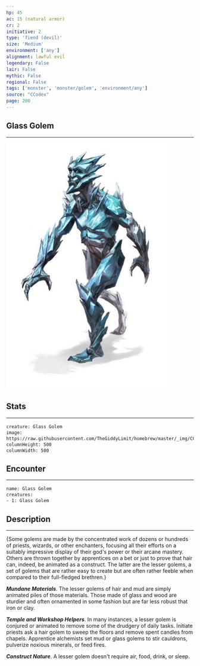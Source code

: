 ```yaml
---
hp: 45
ac: 15 (natural armor)
cr: 2
initiative: 2
type: 'fiend (devil)'    
size: 'Medium'
environment: ['any']
alignment: lawful evil
legendary: False
lair: False
mythic: False
regional: False
tags: ['monster', 'monster/golem', 'environment/any']
source: "CCodex"
page: 200
---
```


## Glass Golem
---

![|600](https://raw.githubusercontent.com/TheGiddyLimit/homebrew/master/_img/CCodex/glassgolem.jpg)

## Stats
---

```statblock
creature: Glass Golem
image: https://raw.githubusercontent.com/TheGiddyLimit/homebrew/master/_img/CCodex/glassgolem_token.png
columnHeight: 500
columnWidth: 500
```

## Encounter
---

```encounter-table
name: Glass Golem
creatures:
- 1: Glass Golem
```

## Description
---
{Some golems are made by the concentrated work of dozens or hundreds of priests, wizards, or other enchanters, focusing all their efforts on a suitably impressive display of their god's power or their arcane mastery. Others are thrown together by apprentices on a bet or just to prove that hair can, indeed, be animated as a construct. The latter are the lesser golems, a set of golems that are rather easy to create but are often rather feeble when compared to their full-fledged brethren.}

**_Mundane Materials_**. The lesser golems of hair and mud are simply animated piles of those materials. Those made of glass and wood are sturdier and often ornamented in some fashion but are far less robust that iron or clay.


**_Temple and Workshop Helpers_**. In many instances, a lesser golem is conjured or animated to remove some of the drudgery of daily tasks. Initiate priests ask a hair golem to sweep the floors and remove spent candles from chapels. Apprentice alchemists set mud or glass golems to stir cauldrons, pulverize noxious minerals, or feed fires.


**_Construct Nature_**. A lesser golem doesn't require air, food, drink, or sleep.






